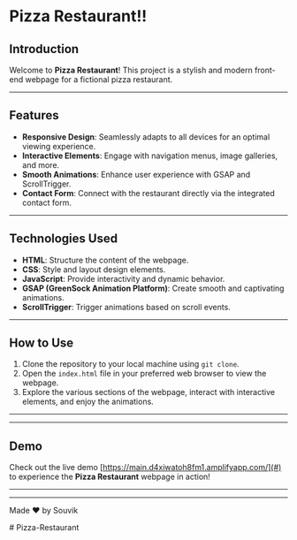 
# Pizza Restaurant!!

## Introduction
Welcome to **Pizza Restaurant**! This project is a stylish and modern front-end webpage for a fictional pizza restaurant.

---

## Features
- **Responsive Design**: Seamlessly adapts to all devices for an optimal viewing experience.
- **Interactive Elements**: Engage with navigation menus, image galleries, and more.
- **Smooth Animations**: Enhance user experience with GSAP and ScrollTrigger.
- **Contact Form**: Connect with the restaurant directly via the integrated contact form.

---

## Technologies Used
- **HTML**: Structure the content of the webpage.
- **CSS**: Style and layout design elements.
- **JavaScript**: Provide interactivity and dynamic behavior.
- **GSAP (GreenSock Animation Platform)**: Create smooth and captivating animations.
- **ScrollTrigger**: Trigger animations based on scroll events.

---

## How to Use
1. Clone the repository to your local machine using `git clone`.
2. Open the `index.html` file in your preferred web browser to view the webpage.
3. Explore the various sections of the webpage, interact with interactive elements, and enjoy the animations.

---
---

## Demo
Check out the live demo [https://main.d4xiwatoh8fm1.amplifyapp.com/](#) to experience the **Pizza Restaurant** webpage in action!

---
---

<footer>
  <p>Made ❤️ by Souvik</p>
</footer># Pizza-Restaurant
